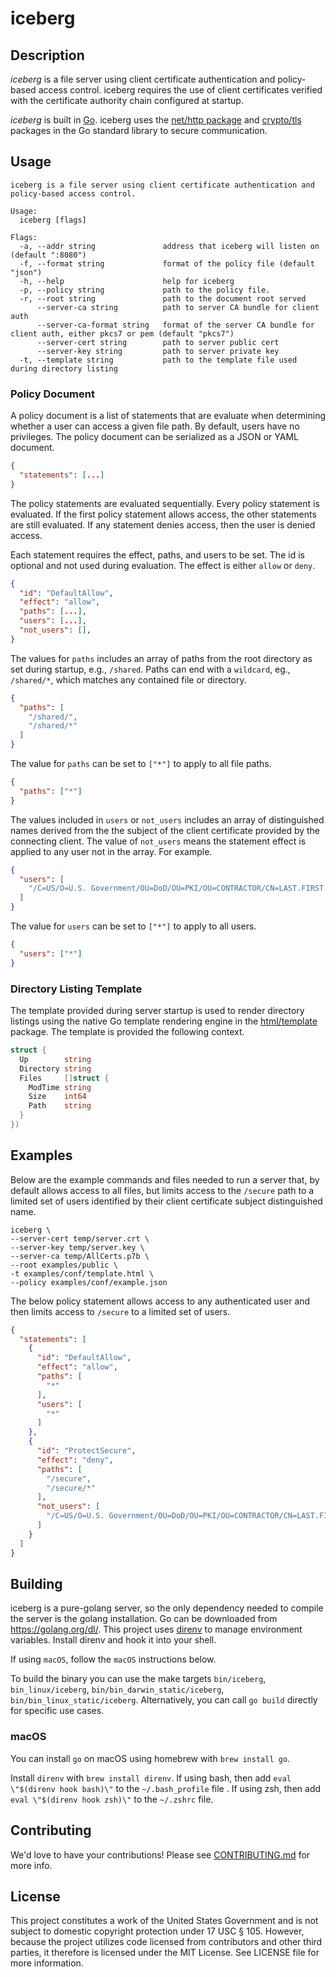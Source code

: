 # iceberg

## Description

*iceberg* is a file server using client certificate authentication and policy-based access control.  iceberg requires the use of client certificates verified with the certificate authority chain configured at startup.

*iceberg* is built in [Go](https://golang.org/). iceberg uses the [net/http package](http://godoc.org/pkg/net/http) and [crypto/tls](https://godoc.org/crypto/tls#Config) packages in the Go standard library to secure communication.

## Usage

```
iceberg is a file server using client certificate authentication and policy-based access control.

Usage:
  iceberg [flags]

Flags:
  -a, --addr string               address that iceberg will listen on (default ":8080")
  -f, --format string             format of the policy file (default "json")
  -h, --help                      help for iceberg
  -p, --policy string             path to the policy file.
  -r, --root string               path to the document root served
      --server-ca string          path to server CA bundle for client auth
      --server-ca-format string   format of the server CA bundle for client auth, either pkcs7 or pem (default "pkcs7")
      --server-cert string        path to server public cert
      --server-key string         path to server private key
  -t, --template string           path to the template file used during directory listing
```

### Policy Document

A policy document is a list of statements that are evaluate when determining whether a user can access a given file path.  By default, users have no privileges.  The policy document can be serialized as a JSON or YAML document.

```json
{
  "statements": [...]
}
```

The policy statements are evaluated sequentially.  Every policy statement is evaluated.  If the first policy statement allows access, the other statements are still evaluated.  If any statement denies access, then the user is denied access.

Each statement requires the effect, paths, and users to be set.  The id is optional and not used during evaluation.  The effect is either `allow` or `deny`.

```json
{
  "id": "DefaultAllow",
  "effect": "allow",
  "paths": [...],
  "users": [...],
  "not_users": [],
}
```

The values for `paths` includes an array of paths from the root directory as set during startup, e.g., `/shared`.  Paths can end with a `wildcard`, eg., `/shared/*`, which matches any contained file or directory.

```json
{
  "paths": [
    "/shared/",
    "/shared/*"
  ]
}
```

The value for `paths` can be set to `["*"]` to apply to all file paths.

```json
{
  "paths": ["*"]
}
```

The values included in `users` or `not_users` includes an array of distinguished names derived from the the subject of the client certificate provided by the connecting client.  The value of `not_users` means the statement effect is applied to any user not in the array.  For example.

```json
{
  "users": [
    "/C=US/O=U.S. Government/OU=DoD/OU=PKI/OU=CONTRACTOR/CN=LAST.FIRST.MIDDLE.EDIPI",
  ]
}
```

The value for `users` can be set to `["*"]` to apply to all users.

```json
{
  "users": ["*"]
}
```

### Directory Listing Template

The template provided during server startup is used to render directory listings using the native Go template rendering engine in the [html/template](https://golang.org/pkg/html/template/) package.  The template is provided the following context.

```go
struct {
  Up        string
  Directory string
  Files     []struct {
    ModTime string
    Size    int64
    Path    string
  }
})
```

## Examples

Below are the example commands and files needed to run a server that, by default allows access to all files, but limits access to the `/secure` path to a limited set of users identified by their client certificate subject distinguished name.

```shell
iceberg \
--server-cert temp/server.crt \
--server-key temp/server.key \
--server-ca temp/AllCerts.p7b \
--root examples/public \
-t examples/conf/template.html \
--policy examples/conf/example.json
```

The below policy statement allows access to any authenticated user and then limits access to `/secure` to a limited set of users.

```json
{
  "statements": [
    {
      "id": "DefaultAllow",
      "effect": "allow",
      "paths": [
        "*"
      ],
      "users": [
        "*"
      ]
    },
    {
      "id": "ProtectSecure",
      "effect": "deny",
      "paths": [
        "/secure",
        "/secure/*"
      ],
      "not_users": [
        "/C=US/O=U.S. Government/OU=DoD/OU=PKI/OU=CONTRACTOR/CN=LAST.FIRST.MIDDLE.EDIPI",
      ]
    }
  ]
}
```

## Building

iceberg is a pure-golang server, so the only dependency needed to compile the server is the golang installation.  Go can be downloaded from <https://golang.org/dl/>.  This project uses [direnv](https://direnv.net/) to manage environment variables.  Install direnv and hook it into your shell.

If using `macOS`, follow the `macOS` instructions below.

To build the binary you can use the make targets `bin/iceberg`, `bin_linux/iceberg`, `bin/bin_darwin_static/iceberg`, `bin/bin_linux_static/iceberg`.  Alternatively, you can call `go build` directly for specific use cases.

### macOS

You can install `go` on macOS using homebrew with `brew install go`.

Install `direnv` with `brew install direnv`.  If using bash, then add `eval \"$(direnv hook bash)\"` to the `~/.bash_profile` file .  If using zsh, then add `eval \"$(direnv hook zsh)\"` to the `~/.zshrc` file.

## Contributing

We'd love to have your contributions!  Please see [CONTRIBUTING.md](CONTRIBUTING.md) for more info.

## License

This project constitutes a work of the United States Government and is not subject to domestic copyright protection under 17 USC § 105.  However, because the project utilizes code licensed from contributors and other third parties, it therefore is licensed under the MIT License.  See LICENSE file for more information.
